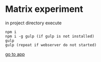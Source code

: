 # Matrix experiment

  in project directory execute

  ```
  npm i
  npm i -g gulp (if gulp is not installed)
  gulp
  gulp (repeat if webserver do not started)
  ```
  [go to app](http://localhost:8000)
